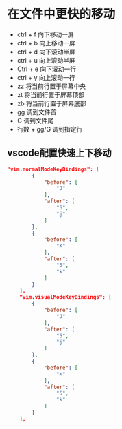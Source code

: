 # 在文件中更快的移动
* ctrl + f 向下移动一屏
* ctrl + b 向上移动一屏
* ctrl + d 向下滚动半屏
* ctrl + u 向上滚动半屏
* Ctrl + e 向下滚动一行
* ctrl + y 向上滚动一行
* zz 将当前行置于屏幕中央
* zt 将当前行置于屏幕顶部
* zb 将当前行置于屏幕底部
* gg 调到文件首
* G 调到文件尾
* 行数 + gg/G 调到指定行

## vscode配置快速上下移动
```json
"vim.normalModeKeyBindings": [
        {
            "before": [
                "J"
            ],
            "after": [
                "5",
                "j"
            ]
        },
        {
            "before": [
                "K"
            ],
            "after": [
                "5",
                "k"
            ]
        }
    ],
    "vim.visualModeKeyBindings": [
        {
            "before": [
                "J"
            ],
            "after": [
                "5",
                "j"
            ]
        },
        {
            "before": [
                "K"
            ],
            "after": [
                "5",
                "k"
            ]
        }
    ],

```



